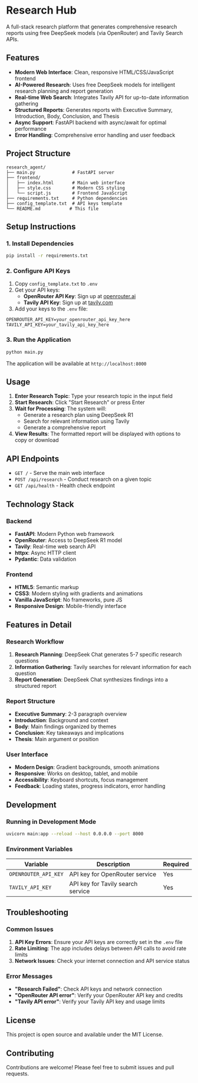 # Research Hub

A full-stack research platform that generates comprehensive research reports using free DeepSeek models (via OpenRouter) and Tavily Search APIs.

## Features

- **Modern Web Interface**: Clean, responsive HTML/CSS/JavaScript frontend
- **AI-Powered Research**: Uses free DeepSeek models for intelligent research planning and report generation
- **Real-time Web Search**: Integrates Tavily API for up-to-date information gathering
- **Structured Reports**: Generates reports with Executive Summary, Introduction, Body, Conclusion, and Thesis
- **Async Support**: FastAPI backend with async/await for optimal performance
- **Error Handling**: Comprehensive error handling and user feedback

## Project Structure

```
research_agent/
├── main.py              # FastAPI server
├── frontend/
│   ├── index.html       # Main web interface
│   ├── style.css        # Modern CSS styling
│   └── script.js        # Frontend JavaScript
├── requirements.txt     # Python dependencies
├── config_template.txt  # API keys template
└── README.md           # This file
```

## Setup Instructions

### 1. Install Dependencies

```bash
pip install -r requirements.txt
```

### 2. Configure API Keys

1. Copy `config_template.txt` to `.env`
2. Get your API keys:
   - **OpenRouter API Key**: Sign up at [openrouter.ai](https://openrouter.ai/)
   - **Tavily API Key**: Sign up at [tavily.com](https://tavily.com/)
3. Add your keys to the `.env` file:

```env
OPENROUTER_API_KEY=your_openrouter_api_key_here
TAVILY_API_KEY=your_tavily_api_key_here
```

### 3. Run the Application

```bash
python main.py
```

The application will be available at `http://localhost:8000`

## Usage

1. **Enter Research Topic**: Type your research topic in the input field
2. **Start Research**: Click "Start Research" or press Enter
3. **Wait for Processing**: The system will:
   - Generate a research plan using DeepSeek R1
   - Search for relevant information using Tavily
   - Generate a comprehensive report
4. **View Results**: The formatted report will be displayed with options to copy or download

## API Endpoints

- `GET /` - Serve the main web interface
- `POST /api/research` - Conduct research on a given topic
- `GET /api/health` - Health check endpoint

## Technology Stack

### Backend
- **FastAPI**: Modern Python web framework
- **OpenRouter**: Access to DeepSeek R1 model
- **Tavily**: Real-time web search API
- **httpx**: Async HTTP client
- **Pydantic**: Data validation

### Frontend
- **HTML5**: Semantic markup
- **CSS3**: Modern styling with gradients and animations
- **Vanilla JavaScript**: No frameworks, pure JS
- **Responsive Design**: Mobile-friendly interface

## Features in Detail

### Research Workflow
1. **Research Planning**: DeepSeek Chat generates 5-7 specific research questions
2. **Information Gathering**: Tavily searches for relevant information for each question
3. **Report Generation**: DeepSeek Chat synthesizes findings into a structured report

### Report Structure
- **Executive Summary**: 2-3 paragraph overview
- **Introduction**: Background and context
- **Body**: Main findings organized by themes
- **Conclusion**: Key takeaways and implications
- **Thesis**: Main argument or position

### User Interface
- **Modern Design**: Gradient backgrounds, smooth animations
- **Responsive**: Works on desktop, tablet, and mobile
- **Accessibility**: Keyboard shortcuts, focus management
- **Feedback**: Loading states, progress indicators, error handling

## Development

### Running in Development Mode

```bash
uvicorn main:app --reload --host 0.0.0.0 --port 8000
```

### Environment Variables

| Variable | Description | Required |
|----------|-------------|----------|
| `OPENROUTER_API_KEY` | API key for OpenRouter service | Yes |
| `TAVILY_API_KEY` | API key for Tavily search service | Yes |

## Troubleshooting

### Common Issues

1. **API Key Errors**: Ensure your API keys are correctly set in the `.env` file
2. **Rate Limiting**: The app includes delays between API calls to avoid rate limits
3. **Network Issues**: Check your internet connection and API service status

### Error Messages

- **"Research Failed"**: Check API keys and network connection
- **"OpenRouter API error"**: Verify your OpenRouter API key and credits
- **"Tavily API error"**: Verify your Tavily API key and usage limits

## License

This project is open source and available under the MIT License.

## Contributing

Contributions are welcome! Please feel free to submit issues and pull requests.
